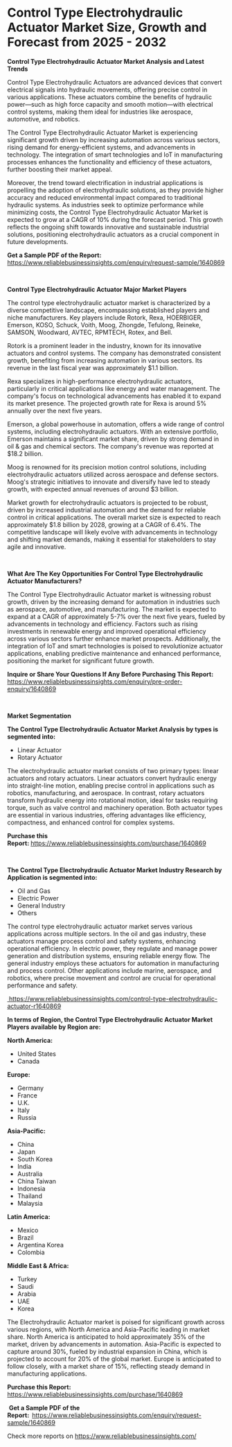 <p><h1>Control Type Electrohydraulic Actuator Market Size, Growth and Forecast from 2025 - 2032</h1></p><p><strong>Control Type Electrohydraulic Actuator Market Analysis and Latest Trends</strong></p>
<p><p>Control Type Electrohydraulic Actuators are advanced devices that convert electrical signals into hydraulic movements, offering precise control in various applications. These actuators combine the benefits of hydraulic power—such as high force capacity and smooth motion—with electrical control systems, making them ideal for industries like aerospace, automotive, and robotics.</p><p>The Control Type Electrohydraulic Actuator Market is experiencing significant growth driven by increasing automation across various sectors, rising demand for energy-efficient systems, and advancements in technology. The integration of smart technologies and IoT in manufacturing processes enhances the functionality and efficiency of these actuators, further boosting their market appeal. </p><p>Moreover, the trend toward electrification in industrial applications is propelling the adoption of electrohydraulic solutions, as they provide higher accuracy and reduced environmental impact compared to traditional hydraulic systems. As industries seek to optimize performance while minimizing costs, the Control Type Electrohydraulic Actuator Market is expected to grow at a CAGR of 10% during the forecast period. This growth reflects the ongoing shift towards innovative and sustainable industrial solutions, positioning electrohydraulic actuators as a crucial component in future developments.</p></p>
<p><strong>Get a Sample PDF of the Report:&nbsp;</strong> <a href="https://www.reliablebusinessinsights.com/enquiry/request-sample/1640869?utm_campaign=1138&utm_medium=2&utm_source=Github&utm_content=ia&utm_term=27022025&utm_id=control-type-electrohydraulic-actuator">https://www.reliablebusinessinsights.com/enquiry/request-sample/1640869</a></p>
<p>&nbsp;</p>
<p><strong>Control Type Electrohydraulic Actuator Major Market Players</strong></p>
<p><p>The control type electrohydraulic actuator market is characterized by a diverse competitive landscape, encompassing established players and niche manufacturers. Key players include Rotork, Rexa, HOERBIGER, Emerson, KOSO, Schuck, Voith, Moog, Zhongde, Tefulong, Reineke, SAMSON, Woodward, AVTEC, RPMTECH, Rotex, and Bell.</p><p>Rotork is a prominent leader in the industry, known for its innovative actuators and control systems. The company has demonstrated consistent growth, benefiting from increasing automation in various sectors. Its revenue in the last fiscal year was approximately $1.1 billion.</p><p>Rexa specializes in high-performance electrohydraulic actuators, particularly in critical applications like energy and water management. The company's focus on technological advancements has enabled it to expand its market presence. The projected growth rate for Rexa is around 5% annually over the next five years.</p><p>Emerson, a global powerhouse in automation, offers a wide range of control systems, including electrohydraulic actuators. With an extensive portfolio, Emerson maintains a significant market share, driven by strong demand in oil & gas and chemical sectors. The company's revenue was reported at $18.2 billion.</p><p>Moog is renowned for its precision motion control solutions, including electrohydraulic actuators utilized across aerospace and defense sectors. Moog's strategic initiatives to innovate and diversify have led to steady growth, with expected annual revenues of around $3 billion.</p><p>Market growth for electrohydraulic actuators is projected to be robust, driven by increased industrial automation and the demand for reliable control in critical applications. The overall market size is expected to reach approximately $1.8 billion by 2028, growing at a CAGR of 6.4%. The competitive landscape will likely evolve with advancements in technology and shifting market demands, making it essential for stakeholders to stay agile and innovative.</p></p>
<p>&nbsp;</p>
<p><strong>What Are The Key Opportunities For Control Type Electrohydraulic Actuator Manufacturers?</strong></p>
<p><p>The Control Type Electrohydraulic Actuator market is witnessing robust growth, driven by the increasing demand for automation in industries such as aerospace, automotive, and manufacturing. The market is expected to expand at a CAGR of approximately 5-7% over the next five years, fueled by advancements in technology and efficiency. Factors such as rising investments in renewable energy and improved operational efficiency across various sectors further enhance market prospects. Additionally, the integration of IoT and smart technologies is poised to revolutionize actuator applications, enabling predictive maintenance and enhanced performance, positioning the market for significant future growth.</p></p>
<p><strong>Inquire or Share Your Questions If Any Before Purchasing This Report:</strong> <a href="https://www.reliablebusinessinsights.com/enquiry/pre-order-enquiry/1640869?utm_campaign=1138&utm_medium=2&utm_source=Github&utm_content=ia&utm_term=27022025&utm_id=control-type-electrohydraulic-actuator">https://www.reliablebusinessinsights.com/enquiry/pre-order-enquiry/1640869</a></p>
<p>&nbsp;</p>
<p><strong>Market Segmentation</strong></p>
<p><strong>The Control Type Electrohydraulic Actuator Market Analysis by types is segmented into:</strong></p>
<p><ul><li>Linear Actuator</li><li>Rotary Actuator</li></ul></p>
<p><p>The electrohydraulic actuator market consists of two primary types: linear actuators and rotary actuators. Linear actuators convert hydraulic energy into straight-line motion, enabling precise control in applications such as robotics, manufacturing, and aerospace. In contrast, rotary actuators transform hydraulic energy into rotational motion, ideal for tasks requiring torque, such as valve control and machinery operation. Both actuator types are essential in various industries, offering advantages like efficiency, compactness, and enhanced control for complex systems.</p></p>
<p><strong>Purchase this Report:&nbsp;</strong><a href="https://www.reliablebusinessinsights.com/purchase/1640869?utm_campaign=1138&utm_medium=2&utm_source=Github&utm_content=ia&utm_term=27022025&utm_id=control-type-electrohydraulic-actuator">https://www.reliablebusinessinsights.com/purchase/1640869</a></p>
<p>&nbsp;</p>
<p><strong>The Control Type Electrohydraulic Actuator Market Industry Research by Application is segmented into:</strong></p>
<p><ul><li>Oil and Gas</li><li>Electric Power</li><li>General Industry</li><li>Others</li></ul></p>
<p><p>The control type electrohydraulic actuator market serves various applications across multiple sectors. In the oil and gas industry, these actuators manage process control and safety systems, enhancing operational efficiency. In electric power, they regulate and manage power generation and distribution systems, ensuring reliable energy flow. The general industry employs these actuators for automation in manufacturing and process control. Other applications include marine, aerospace, and robotics, where precise movement and control are crucial for operational performance and safety.</p></p>
<p><a href="https://www.reliablebusinessinsights.com/control-type-electrohydraulic-actuator-r1640869?utm_campaign=1138&utm_medium=2&utm_source=Github&utm_content=ia&utm_term=27022025&utm_id=control-type-electrohydraulic-actuator">&nbsp;https://www.reliablebusinessinsights.com/control-type-electrohydraulic-actuator-r1640869</a></p>
<p><strong>In terms of Region, the Control Type Electrohydraulic Actuator Market Players available by Region are:</strong></p>
<p>
    <p> <strong> North America: </strong>
        <ul>
            <li>United States</li>
            <li>Canada</li>
        </ul>
        </p> 
    <p> <strong> Europe: </strong>
        <ul>
            <li>Germany</li>
            <li>France</li>
            <li>U.K.</li>
            <li>Italy</li>
            <li>Russia</li>
        </ul>
        </p> 
    <p> <strong> Asia-Pacific: </strong>
        <ul>
            <li>China</li>
            <li>Japan</li>
            <li>South Korea</li>
            <li>India</li>
            <li>Australia</li>
            <li>China Taiwan</li>
            <li>Indonesia</li>
            <li>Thailand</li>
            <li>Malaysia</li>
        </ul>
        </p> 
    <p> <strong> Latin America: </strong>
        <ul>
            <li>Mexico</li>
            <li>Brazil</li>
            <li>Argentina Korea</li>
            <li>Colombia</li>
        </ul>
        </p> 
    <p> <strong> Middle East & Africa: </strong>
        <ul>
            <li>Turkey</li>
            <li>Saudi</li>
            <li>Arabia</li>
            <li>UAE</li>
            <li>Korea</li>
        </ul>
    </p>
    </p>
<p><p>The Electrohydraulic Actuator market is poised for significant growth across various regions, with North America and Asia-Pacific leading in market share. North America is anticipated to hold approximately 35% of the market, driven by advancements in automation. Asia-Pacific is expected to capture around 30%, fueled by industrial expansion in China, which is projected to account for 20% of the global market. Europe is anticipated to follow closely, with a market share of 15%, reflecting steady demand in manufacturing applications.</p></p>
<p><strong>Purchase this Report: </strong><a href="https://www.reliablebusinessinsights.com/purchase/1640869?utm_campaign=1138&utm_medium=2&utm_source=Github&utm_content=ia&utm_term=27022025&utm_id=control-type-electrohydraulic-actuator">https://www.reliablebusinessinsights.com/purchase/1640869</a></p>
<p>&nbsp;<strong>Get a Sample PDF of the Report:&nbsp;&nbsp;</strong><a href="https://www.reliablebusinessinsights.com/enquiry/request-sample/1640869?utm_campaign=1138&utm_medium=2&utm_source=Github&utm_content=ia&utm_term=27022025&utm_id=control-type-electrohydraulic-actuator">https://www.reliablebusinessinsights.com/enquiry/request-sample/1640869</a></p>
<p><strong></strong></p>
<p>Check more reports on <a href="https://www.reliablebusinessinsights.com/?utm_campaign=1138&utm_medium=2&utm_source=Github&utm_content=ia&utm_term=27022025&utm_id=control-type-electrohydraulic-actuator">https://www.reliablebusinessinsights.com/</a></p>